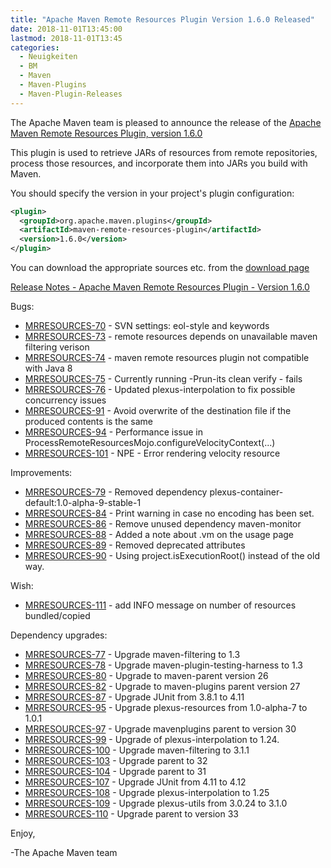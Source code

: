 ```yaml
---
title: "Apache Maven Remote Resources Plugin Version 1.6.0 Released"
date: 2018-11-01T13:45:00
lastmod: 2018-11-01T13:45
categories:
  - Neuigkeiten
  - BM
  - Maven
  - Maven-Plugins
  - Maven-Plugin-Releases
---
```

The Apache Maven team is pleased to announce the release of the 
[Apache Maven Remote Resources Plugin, version 1.6.0](https://maven.apache.org/plugins/maven-remote-resources-plugin/)


This plugin is used to retrieve JARs of resources from remote repositories,
process those resources, and incorporate them into JARs you build with Maven.

You should specify the version in your project's plugin configuration:

```xml
<plugin>
  <groupId>org.apache.maven.plugins</groupId>
  <artifactId>maven-remote-resources-plugin</artifactId>
  <version>1.6.0</version>
</plugin>
```
You can download the appropriate sources etc. from the [download page](https://maven.apache.org/plugins/maven-remote-resources-plugin/download.cgi)

<!-- more -->

[Release Notes - Apache Maven Remote Resources Plugin - Version 1.6.0](https://issues.apache.org/jira/secure/ReleaseNote.jspa?projectId=12317825&version=12331230&styleName=Text)

Bugs:

 * [MRRESOURCES-70](https://issues.apache.org/jira/browse/MRRESOURCES-70) - SVN settings: eol-style and keywords
 * [MRRESOURCES-73](https://issues.apache.org/jira/browse/MRRESOURCES-73) - remote resources depends on unavailable maven filtering verison
 * [MRRESOURCES-74](https://issues.apache.org/jira/browse/MRRESOURCES-74) - maven remote resources plugin not compatible with Java 8
 * [MRRESOURCES-75](https://issues.apache.org/jira/browse/MRRESOURCES-75) - Currently running -Prun-its clean verify - fails
 * [MRRESOURCES-76](https://issues.apache.org/jira/browse/MRRESOURCES-76) - Updated plexus-interpolation to fix possible concurrency issues
 * [MRRESOURCES-91](https://issues.apache.org/jira/browse/MRRESOURCES-91) - Avoid overwrite of the destination file if the produced contents is the same
 * [MRRESOURCES-94](https://issues.apache.org/jira/browse/MRRESOURCES-94) - Performance issue in ProcessRemoteResourcesMojo.configureVelocityContext(...)
 * [MRRESOURCES-101](https://issues.apache.org/jira/browse/MRRESOURCES-101) - NPE - Error rendering velocity resource

Improvements:

 * [MRRESOURCES-79](https://issues.apache.org/jira/browse/MRRESOURCES-79) - Removed dependency plexus-container-default:1.0-alpha-9-stable-1
 * [MRRESOURCES-84](https://issues.apache.org/jira/browse/MRRESOURCES-84) - Print warning in case no encoding has been set.
 * [MRRESOURCES-86](https://issues.apache.org/jira/browse/MRRESOURCES-86) - Remove unused dependency maven-monitor
 * [MRRESOURCES-88](https://issues.apache.org/jira/browse/MRRESOURCES-88) - Added a note about .vm on the usage page
 * [MRRESOURCES-89](https://issues.apache.org/jira/browse/MRRESOURCES-89) - Removed deprecated attributes
 * [MRRESOURCES-90](https://issues.apache.org/jira/browse/MRRESOURCES-90) - Using project.isExecutionRoot() instead of the old way.

Wish:

 * [MRRESOURCES-111](https://issues.apache.org/jira/browse/MRRESOURCES-111) - add INFO message on number of resources bundled/copied

Dependency upgrades:

 * [MRRESOURCES-77](https://issues.apache.org/jira/browse/MRRESOURCES-77) - Upgrade maven-filtering to 1.3
 * [MRRESOURCES-78](https://issues.apache.org/jira/browse/MRRESOURCES-78) - Upgrade maven-plugin-testing-harness to 1.3
 * [MRRESOURCES-80](https://issues.apache.org/jira/browse/MRRESOURCES-80) - Upgrade to maven-parent version 26
 * [MRRESOURCES-82](https://issues.apache.org/jira/browse/MRRESOURCES-82) - Upgrade to maven-plugins parent version 27
 * [MRRESOURCES-87](https://issues.apache.org/jira/browse/MRRESOURCES-87) - Upgrade JUnit from 3.8.1 to 4.11
 * [MRRESOURCES-95](https://issues.apache.org/jira/browse/MRRESOURCES-95) - Upgrade plexus-resources from 1.0-alpha-7 to 1.0.1
 * [MRRESOURCES-97](https://issues.apache.org/jira/browse/MRRESOURCES-97) - Upgrade mavenplugins parent to version 30
 * [MRRESOURCES-99](https://issues.apache.org/jira/browse/MRRESOURCES-99) - Upgrade of plexus-interpolation to 1.24.
 * [MRRESOURCES-100](https://issues.apache.org/jira/browse/MRRESOURCES-100) - Upgrade maven-filtering to 3.1.1
 * [MRRESOURCES-103](https://issues.apache.org/jira/browse/MRRESOURCES-103) - Upgrade parent to 32
 * [MRRESOURCES-104](https://issues.apache.org/jira/browse/MRRESOURCES-104) - Upgrade parent to 31
 * [MRRESOURCES-107](https://issues.apache.org/jira/browse/MRRESOURCES-107) - Upgrade JUnit from 4.11 to 4.12
 * [MRRESOURCES-108](https://issues.apache.org/jira/browse/MRRESOURCES-108) - Upgrade plexus-interpolation to 1.25
 * [MRRESOURCES-109](https://issues.apache.org/jira/browse/MRRESOURCES-109) - Upgrade plexus-utils from 3.0.24 to 3.1.0
 * [MRRESOURCES-110](https://issues.apache.org/jira/browse/MRRESOURCES-110) - Upgrade parent to version 33

Enjoy,

-The Apache Maven team

